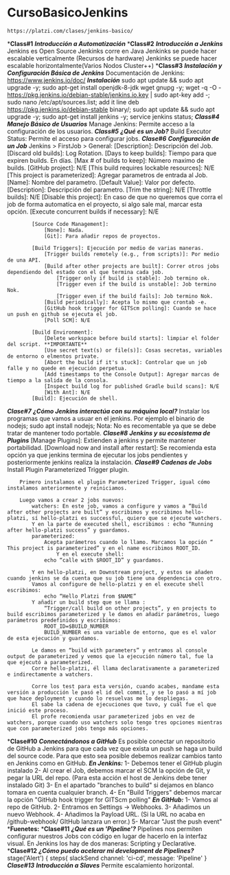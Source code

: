 # CursoBasicoJenkins
    https://platzi.com/clases/jenkins-basico/
***Class#1**
    ***Introducción a Automatización***
***Class#2**
    ***Introducción a Jenkins***
        Jenkins es Open Source
        Jenkinks corre en Java
        Jenkinks se puede hacer escalable verticalmente (Recursos de hardware)
        Jenkinks se puede hacer escalable horizontalmente(Varios Nodos Cluster++)
***Class#3**
    ***Instalación y Configuración Básica de Jenkins***
        Documentación de Jenkins: https://www.jenkins.io/doc/
        ***Instalación***
            <!-- https://pkg.jenkins.io/debian-stable/ -->
            sudo apt update && sudo apt upgrade -y;
            sudo apt-get install openjdk-8-jdk wget gnupg -y;
            wget -q -O - https://pkg.jenkins.io/debian-stable/jenkins.io.key | sudo apt-key add -;
            sudo nano /etc/apt/sources.list;
                add it line deb https://pkg.jenkins.io/debian-stable binary/;
            sudo apt update && sudo apt upgrade -y;
            sudo apt-get install jenkins -y;
            service jenkins status;
***Class#4***
    ***Manejo Básico de Usuarios***
        Manage Jenkins: Permite acceso a la configuración de los usuarios.
***Class#5***
    ***¿Qué es un Job?***
        Build Executor Status: Permite el acceso para configurar jobs.
***Clase#6***
    ***Configuración de un Job***
        Jenkins > FirstJob > General: 
            [Description]: Descripción del Job.
            [Discard old builds]: Log Rotation.
                [Days to keep builds]: Tiempo para que expiren builds. En días.
                [Max # of builds to keep]: Número maximo de builds.
            [GitHub project]: N/E
            [This build requires lockable resources]: N/E
            [This project is parameterized]: Agregar parametros de entrada al Job.
                [Name]: Nombre del parametro.
                [Default Value]: Valor por defecto.
                [Description]: Descripción del parametro.
                [Trim the string]: N/E
            [Throttle builds]: N/E
            [Disable this project]: En caso de que no queremos que corra el job de forma automatíca en el proyecto, si algo sale mal, marcar esta opción.
            [Execute concurrent builds if necessary]: N/E

            [Source Code Management]:
                [None]: Nada.
                [Git]: Para añadir repos de proyectos.

            [Build Triggers]: Ejecución por medio de varias maneras.
                [Trigger builds remotely (e.g., from scripts)]: Por medio de una API.
                [Build after other projects are built]: Correr otros jobs dependiendo del estado con el que termina cada job.
                    [Trigger only if build is stable]: Job termino ok.
                    [Trigger even if the build is unstable]: Job termino Nok.
                    [Trigger even if the build fails]: Job termino Nok.
                [Build periodically]: Acepta lo mismo que crontab -e.
                [GitHub hook trigger for GITScm polling]: Cuando se hace un push en github se ejecuta el job.
                [Poll SCM]: N/E
            
            [Build Environment]:
                [Delete workspace before build starts]: limpiar el folder del script. **IMPORTANTE**
                [Use secret text(s) or file(s)]: Cosas secretas, variables de entorno o elmentos private.
                [Abort the build if it's stuck]: Controlar que un job falle y no quede en ejecución perpetua.
                [Add timestamps to the Console Output]: Agregar marcas de tiempo a la salida de la consola.
                [Inspect build log for published Gradle build scans]: N/E
                [With Ant]: N/E
            [Build]: Ejecución de shell.
***Clase#7***
    ***¿Cómo Jenkins interactúa con su máquina local?***
        Instalar los programas que vamos a usuar en el jenkins.
            Por ejemplo el binario de nodejs;
                sudo apt install nodejs;
        Nota: No es recomentable ya que se debe tratar de mantener todo portable.
***Clase#8***
    ***Jenkins y su ecosistema de Plugins***
        [Manage Plugins]: Extienden a jenkins y permite mantener portabilidad.
        [Download now and install after restart]: Se recomienda esta opción ya que jenkins termina de ejecutar los jobs pendientes y posteriormente jenkins realiza la instalación.
***Clase#9***
    ***Cadenas de Jobs***
        Install Plugin Parameterized Trigger plugin.

        Primero instalamos el plugin Parameterized Trigger, igual cómo instalamos anteriormente y reiniciamos.

        Luego vamos a crear 2 jobs nuevos:
            watchers: En este job, vamos a configure y vamos a “Build after other projects are built” y escribimos y escribimos hello-platzi, sí hello-platzi es successful, quiero que se ejecute watchers.
            Y en la parte de executed shell, escribimos : echo “Running after hello-platzi success” y guardamos.
            parameterized: 
                Acepta parámetros cuando lo llamo. Marcamos la opción “ This project is parameterized” y en el name escribimos ROOT_ID.
                    Y en el execute shell: 
                echo “calle with $ROOT_ID” y guardamos.

            Y en hello-platzi, en Downstream project, y estos se añaden cuando jenkins se da cuenta que su job tiene una dependencia con otro.
            Vamos al configure de hello-platzi y en el execute shell escribimos:
                echo “Hello Platzi from $NAME”
            Y añadir un build step que se llama : 
                “Trigger/call build on other projects”, y en projects to build escribimos parameterized y le damos en añadir parámetros, luego parámetros predefinidos y escribimos:
                ROOT_ID=$BUILD_NUMBER
                BUILD_NUMBER es una variable de entorno, que es el valor de esta ejecución y guardamos.

            Le damos en “build with parameters” y entramos al console output de parameterized y vemos que la ejecución número tal, fue la que ejecutó a parameterized.
            Corre hello-platzi, él llama declarativamente a parameterized e indirectamente a watchers.

            Corre los test para esta versión, cuando acabes, mandame esta versión a producción le pasó el id del commit, y se lo pasó a mí job que hace deployment y cuando lo resuelvas me lo despliegas.
            El sabe la cadena de ejecuciones que tuvo, y cuál fue el que inició este proceso.
            El profe recomienda usar parameterized jobs en vez de watchers, porque cuando uso watchers solo tengo tres opciones mientras que con parameterized jobs tengo más opciones.
***Clase#10**
    ***Connectándonos a GitHub***
        Es posible conectar un repositorio de GitHub a Jenkins para que cada vez que exista un push se haga un build del source code. Para que esto sea posible debemos realizar cambios tanto en Jenkins como en GitHub.
        ***En Jenkins:***
            1- Debemos tener el GitHub plugin instalado
            2- Al crear el Job, debemos marcar el SCM la opción de Git, y pegar la URL del repo. (Para esta acción el host de Jenkins debe tener instalado Git)
            3- En el apartado "branches to build" si dejamos en blanco tomara en cuenta cualquier branch. 
            4- En "Build Triggers" debemos marcar la opción "GitHub hook trigger for GITScm polling"
        ***En GitHub:***
            1- Vamos al repo de GitHub.
            2- Entramos en Settings -> Webhooks.
            3- Añadimos un nuevo Webhook.
            4- Añadimos la Payload URL. (Si la URL no acaba en /github-webhook/ GItHub lanzara un error.)
            5- Marcar "Just the push event"
    ***Fuenetes:**
***Clase#11**
    ***¿Qué es un \'Pipeline\'?***
        Pipelines nos permiten configurar nuestros Jobs con código en lugar de hacerlo en la interfaz visual. En Jenkins los hay de dos maneras: Scripting y Declarative.
***Clase#12**
    ***¿Cómo puedo acelerar mi development de Pipelines?***
        stage('Alert') {
        steps{
            slackSend channel: 'ci-cd', message: 'Pipeline'
        }
***Clase#13***
    ***Introducción a Slaves***
        Permite escalamiento horizontal.
        